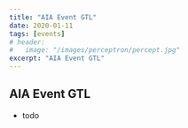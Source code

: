 ```yaml
---
title: "AIA Event GTL"
date: 2020-01-11
tags: [events]
# header:
#   image: "/images/perceptron/percept.jpg"
excerpt: "AIA Event GTL"
---
```



## AIA Event GTL


- todo
